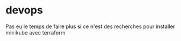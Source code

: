 # devops
Pas eu le temps de faire plus si ce n'est des recherches pour installer minikube avec terraform
